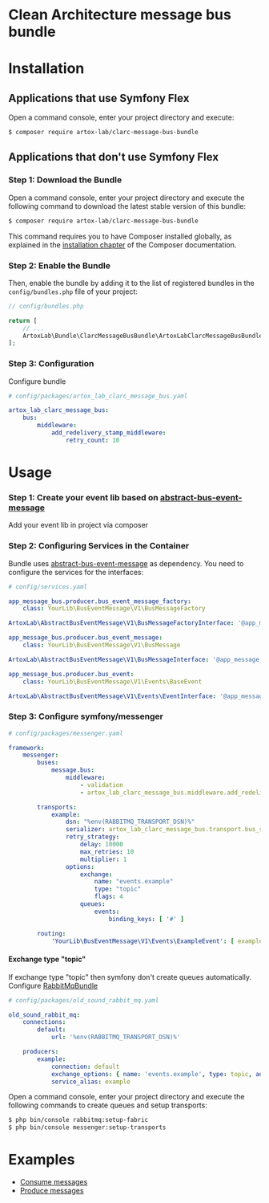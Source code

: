 # Clean Architecture message bus bundle

# Installation

## Applications that use Symfony Flex

Open a command console, enter your project directory and execute:

```bash
$ composer require artox-lab/clarc-message-bus-bundle
```

## Applications that don't use Symfony Flex

### Step 1: Download the Bundle

Open a command console, enter your project directory and execute the following command to download the latest stable
version of this bundle:

```bash
$ composer require artox-lab/clarc-message-bus-bundle
```

This command requires you to have Composer installed globally, as explained in
the [installation chapter](https://getcomposer.org/doc/00-intro.md)
of the Composer documentation.

### Step 2: Enable the Bundle

Then, enable the bundle by adding it to the list of registered bundles in the `config/bundles.php` file of your project:

```php
// config/bundles.php

return [
    // ...
    ArtoxLab\Bundle\ClarcMessageBusBundle\ArtoxLabClarcMessageBusBundle::class => ['all' => true],
];
```

### Step 3: Configuration

Configure bundle

```yaml
# config/packages/artox_lab_clarc_message_bus.yaml

artox_lab_clarc_message_bus:
    bus:
        middleware:
            add_redelivery_stamp_middleware:
                retry_count: 10

```

# Usage

### Step 1: Create your event lib based on [abstract-bus-event-message](https://github.com/artox-lab/abstract-bus-event-message)

Add your event lib in project via composer

### Step 2: Configuring Services in the Container

Bundle uses [abstract-bus-event-message](https://github.com/artox-lab/abstract-bus-event-message) as dependency. You
need to configure the services for the interfaces:

```yaml
# config/services.yaml

app_message_bus.producer.bus_event_message_factory:
    class: YourLib\BusEventMessage\V1\BusMessageFactory

ArtoxLab\AbstractBusEventMessage\V1\BusMessageFactoryInterface: '@app_message_bus.producer.bus_event_message_factory'

app_message_bus.producer.bus_event_message:
    class: YourLib\BusEventMessage\V1\BusMessage

ArtoxLab\AbstractBusEventMessage\V1\BusMessageInterface: '@app_message_bus.producer.bus_event_message'

app_message_bus.producer.bus_event:
    class: YourLib\BusEventMessage\V1\Events\BaseEvent

ArtoxLab\AbstractBusEventMessage\V1\Events\EventInterface: '@app_message_bus.producer.bus_event'
```

### Step 3: Configure symfony/messenger

```yaml
# config/packages/messenger.yaml

framework:
    messenger:
        buses:
            message.bus:
                middleware:
                    - validation
                    - artox_lab_clarc_message_bus.middleware.add_redelivery_stamp_middleware

        transports:
            example:
                dsn: "%env(RABBITMQ_TRANSPORT_DSN)%"
                serializer: artox_lab_clarc_message_bus.transport.bus_serializer
                retry_strategy:
                    delay: 10000
                    max_retries: 10
                    multiplier: 1
                options:
                    exchange:
                        name: "events.example"
                        type: "topic"
                        flags: 4
                    queues:
                        events:
                            binding_keys: [ '#' ]

        routing:
            'YourLib\BusEventMessage\V1\Events\ExampleEvent': [ example ]
```

#### Exchange type "topic"

If exchange type "topic" then symfony don't create queues automatically.
Configure [RabbitMqBundle](https://github.com/artox-lab/RabbitMqBundle)

```yaml
# config/packages/old_sound_rabbit_mq.yaml

old_sound_rabbit_mq:
    connections:
        default:
            url: '%env(RABBITMQ_TRANSPORT_DSN)%'

    producers:
        example:
            connection: default
            exchange_options: { name: 'events.example', type: topic, auto_delete: true, durable: true }
            service_alias: example
```

Open a command console, enter your project directory and execute the following commands to create queues and setup
transports:

```bash
$ php bin/console rabbitmq:setup-fabric
$ php bin/console messenger:setup-transports
```

# Examples

* [Consume messages](example/consumer)
* [Produce messages](example/producer)

